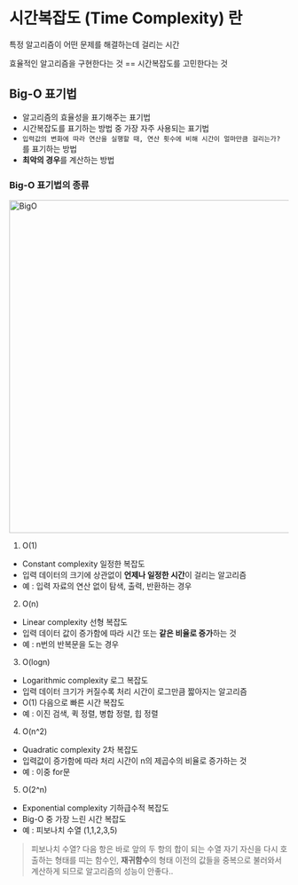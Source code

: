 # 시간복잡도 (Time Complexity) 란

특정 알고리즘이 어떤 문제를 해결하는데 걸리는 시간

효율적인 알고리즘을 구현한다는 것 == 시간복잡도를 고민한다는 것

## Big-O 표기법

- 알고리즘의 효율성을 표기해주는 표기법
- 시간복잡도를 표기하는 방법 중 가장 자주 사용되는 표기법
- `입력값의 변화에 따라 연산을 실행할 때, 연산 횟수에 비해 시간이 얼마만큼 걸리는가?` 를 표기하는 방법
- **최악의 경우**를 계산하는 방법

### Big-O 표기법의 종류

<img width="600" src="../Images/Big-O.png" alt="BigO">

1. O(1)

- Constant complexity 일정한 복잡도
- 입력 데이터의 크기에 상관없이 **언제나 일정한 시간**이 걸리는 알고리즘
- 예 : 입력 자료의 연산 없이 탐색, 출력, 반환하는 경우


2. O(n)

- Linear complexity 선형 복잡도
- 입력 데이터 값이 증가함에 따라 시간 또는 **같은 비율로 증가**하는 것
- 예 : n번의 반복문을 도는 경우


3. O(logn)

- Logarithmic complexity 로그 복잡도
- 입력 데이터 크기가 커질수록 처리 시간이 로그만큼 짧아지는 알고리즘
- O(1) 다음으로 빠른 시간 복잡도
- 예 : 이진 검색, 퀵 정렬, 병합 정렬, 힙 정렬


4. O(n^2)

- Quadratic complexity 2차 복잡도
- 입력값이 증가함에 따라 처리 시간이 n의 제곱수의 비율로 증가하는 것
- 예 : 이중 for문


5. O(2^n)

- Exponential complexity 기하급수적 복잡도
- Big-O 중 가장 느린 시간 복잡도
- 예 : 피보나치 수열 (1,1,2,3,5)
> 피보나치 수열?
> 다음 항은 바로 앞의 두 항의 합이 되는 수열
> 자기 자신을 다시 호출하는 형태를 띠는 함수인, **재귀함수**의 형태
> 이전의 값들을 중복으로 불러와서 계산하게 되므로 알고리즘의 성능이 안좋다..